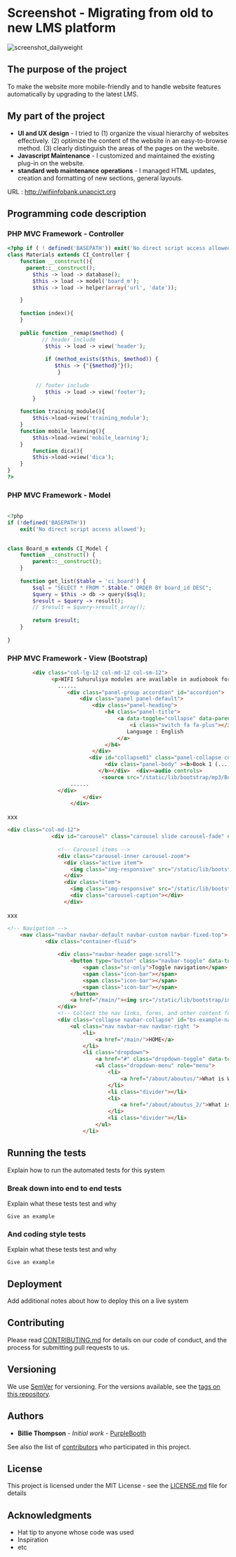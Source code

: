 # Screenshot - Migrating from old to new LMS platform
![screenshot_dailyweight](./screenshot_dailyweight.jpg)



## The purpose of the project

To make the website more mobile-friendly and to handle website features automatically by upgrading to the latest LMS.



## My part of the project

* **UI and UX design** - I tried to (1) organize the visual hierarchy of websites effectively. (2) optimize the content of the website in an easy-to-browse method. (3) clearly distinguish the areas of the pages on the website.
* **Javascript Maintenance** - I customized and maintained the existing plug-in on the website.
* **standard web maintenance operations** -  I managed HTML updates, creation and formatting of new sections, general layouts.

URL : http://wifiinfobank.unapcict.org


## Programming code description
### PHP MVC Framework - Controller

```php
<?php if ( ! defined('BASEPATH')) exit('No direct script access allowed');
class Materials extends CI_Controller {
	function __construct(){
	  parent::__construct();
        $this -> load -> database();
        $this -> load -> model('board_m');
        $this -> load -> helper(array('url', 'date'));

	}
	
	function index(){
	}
	
 	public function _remap($method) {
           // header include
        	$this -> load -> view('header');
 
        	if (method_exists($this, $method)) {
         	   $this -> {"{$method}"}();
        		}
 
         // footer include
      		$this -> load -> view('footer');
    	}
 	
	function training_module(){
		$this->load->view('training_module');
	}
	function mobile_learning(){
		$this->load->view('mobile_learning');
	}
		function dica(){
		$this->load->view('dica');
	}
}
?>

```


### PHP MVC Framework - Model

```php
 
<?php
if (!defined('BASEPATH'))
    exit('No direct script access allowed');

 
class Board_m extends CI_Model {
    function __construct() {
        parent::__construct();
    }
 
    function get_list($table = 'ci_board') {
        $sql = "SELECT * FROM ".$table." ORDER BY board_id DESC";
        $query = $this -> db -> query($sql);
        $result = $query -> result();
        // $result = $query->result_array();
 
        return $result;
    }
 
}

```


### PHP MVC Framework - View (Bootstrap)

```html
		<div class="col-lg-12 col-md-12 col-sm-12">
    		  <p>WIFI Suhuruliya modules are available in audiobook for .... </p>
     		 	......
                   <div class="panel-group accordion" id="accordion">
                       <div class="panel panel-default">
                           <div class="panel-heading">
                               <h4 class="panel-title">
                                   <a data-toggle="collapse" data-parent="#accordion" href="#collapse01">
                                       <i class="switch fa fa-plus"></i>
                                      Language : English
                                   </a>
                               </h4>
                           </div>
                          <div id="collapse01" class="panel-collapse collapse">
                               <div class="panel-body" ><b>Book 1 (...) 
                             </b></div>  <div><audio controls>
                              <source src="/static/lib/bootstrap/mp3/Book_English_1.mp3" type="audio/mpeg" />
					......			
				</div>
                        </div>
                    </div>

```
xxx

```html
<div class="col-md-12">
              <div id="carousel" class="carousel slide carousel-fade" data-ride="carousel">
                
                <!-- Carousel items -->
                <div class="carousel-inner carousel-zoom">
                  <div class="active item">
                    <img class="img-responsive" src="/static/lib/bootstrap/img/home-bg-1.jpg">
                  </div>
                  <div class="item">
                    <img class="img-responsive" src="/static/lib/bootstrap/img/home-bg-2.jpg">
                    <div class="carousel-caption"></div>
                  </div>

```

xxx

```html
<!-- Navigation -->
	<nav class="navbar navbar-default navbar-custom navbar-fixed-top">
    		<div class="container-fluid">
    			
    			<div class="navbar-header page-scroll">
    				<button type="button" class="navbar-toggle" data-toggle="collapse" data-target="#bs-example-navbar-collapse-1">
    					<span class="sr-only">Toggle navigation</span>
    					<span class="icon-bar"></span>
    					<span class="icon-bar"></span>
    					<span class="icon-bar"></span>
    				</button>
    				<a href="/main/"><img src="/static/lib/bootstrap/img/logo.jpg"></a>
    			</div>
    			<!-- Collect the nav links, forms, and other content for toggling -->
    			<div class="collapse navbar-collapse" id="bs-example-navbar-collapse-1">
    				<ul class="nav navbar-nav navbar-right ">
    					<li>
    						<a href="/main/">HOME</a>
    					</li>
    					<li class="dropdown">
    						<a href="#" class="dropdown-toggle" data-toggle="dropdown" role="button" aria-expanded="false">ABOUT<span class="caret"></span></a>
    						<ul class="dropdown-menu" role="menu">
    							<li>
    								<a href="/about/aboutus/">What is WIFI? </a>
    							</li>
    							<li class="divider"></li>
    							<li>
    								<a href="/about/aboutus_2/">What is WIFI InfoBank?</a>
    							</li>
    							<li class="divider"></li>
    						</ul>
    					</li>

```


## Running the tests

Explain how to run the automated tests for this system

### Break down into end to end tests

Explain what these tests test and why

```
Give an example
```

### And coding style tests

Explain what these tests test and why

```
Give an example
```

## Deployment

Add additional notes about how to deploy this on a live system



## Contributing

Please read [CONTRIBUTING.md](https://gist.github.com/PurpleBooth/b24679402957c63ec426) for details on our code of conduct, and the process for submitting pull requests to us.

## Versioning

We use [SemVer](http://semver.org/) for versioning. For the versions available, see the [tags on this repository](https://github.com/your/project/tags). 

## Authors

* **Billie Thompson** - *Initial work* - [PurpleBooth](https://github.com/PurpleBooth)

See also the list of [contributors](https://github.com/your/project/contributors) who participated in this project.

## License

This project is licensed under the MIT License - see the [LICENSE.md](LICENSE.md) file for details

## Acknowledgments

* Hat tip to anyone whose code was used
* Inspiration
* etc

